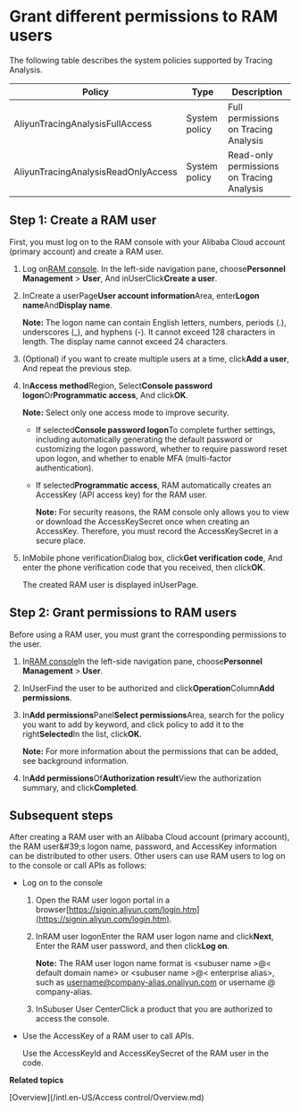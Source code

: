 # Grant different permissions to RAM users

The following table describes the system policies supported by Tracing Analysis.

|Policy|Type|Description|
|------|----|-----------|
|AliyunTracingAnalysisFullAccess|System policy|Full permissions on Tracing Analysis|
|AliyunTracingAnalysisReadOnlyAccess|System policy|Read-only permissions on Tracing Analysis|

## Step 1: Create a RAM user

First, you must log on to the RAM console with your Alibaba Cloud account \(primary account\) and create a RAM user.

1.  Log on[RAM console](http://ram.console.aliyun.com). In the left-side navigation pane, choose**Personnel Management** \> **User**, And inUserClick**Create a user**.

2.  InCreate a userPage**User account information**Area, enter**Logon name**And**Display name**.

    **Note:** The logon name can contain English letters, numbers, periods \(.\), underscores \(\_\), and hyphens \(-\). It cannot exceed 128 characters in length. The display name cannot exceed 24 characters.

3.  \(Optional\) if you want to create multiple users at a time, click**Add a user**, And repeat the previous step.

4.  In**Access method**Region, Select**Console password logon**Or**Programmatic access**, And click**OK**.

    **Note:** Select only one access mode to improve security.

    -   If selected**Console password logon**To complete further settings, including automatically generating the default password or customizing the logon password, whether to require password reset upon logon, and whether to enable MFA \(multi-factor authentication\).
    -   If selected**Programmatic access**, RAM automatically creates an AccessKey \(API access key\) for the RAM user.

        **Note:** For security reasons, the RAM console only allows you to view or download the AccessKeySecret once when creating an AccessKey. Therefore, you must record the AccessKeySecret in a secure place.

5.  InMobile phone verificationDialog box, click**Get verification code**, And enter the phone verification code that you received, then click**OK**.

    The created RAM user is displayed inUserPage.


## Step 2: Grant permissions to RAM users

Before using a RAM user, you must grant the corresponding permissions to the user.

1.  In[RAM console](http://ram.console.aliyun.com)In the left-side navigation pane, choose**Personnel Management** \> **User**.

2.  InUserFind the user to be authorized and click**Operation**Column**Add permissions**.

3.  In**Add permissions**Panel**Select permissions**Area, search for the policy you want to add by keyword, and click policy to add it to the right**Selected**In the list, click**OK**.

    **Note:** For more information about the permissions that can be added, see background information.

4.  In**Add permissions**Of**Authorization result**View the authorization summary, and click**Completed**.


## Subsequent steps

After creating a RAM user with an Alibaba Cloud account \(primary account\), the RAM user&\#39;s logon name, password, and AccessKey information can be distributed to other users. Other users can use RAM users to log on to the console or call APIs as follows:

-   Log on to the console
    1.  Open the RAM user logon portal in a browser[https://signin.aliyun.com/login.htm](https://signin.aliyun.com/login.htm).
    2.  InRAM user logonEnter the RAM user logon name and click**Next**, Enter the RAM user password, and then click**Log on**.

        **Note:** The RAM user logon name format is <subuser name \>@< default domain name\> or <subuser name \>@< enterprise alias\>, such as username@company-alias.onaliyun.com or username @ company-alias.

    3.  InSubuser User CenterClick a product that you are authorized to access the console.
-   Use the AccessKey of a RAM user to call APIs.

    Use the AccessKeyId and AccessKeySecret of the RAM user in the code.


**Related topics**  


[Overview](/intl.en-US/Access control/Overview.md)

